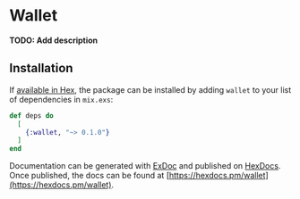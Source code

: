 # Wallet

**TODO: Add description**

## Installation

If [available in Hex](https://hex.pm/docs/publish), the package can be installed
by adding `wallet` to your list of dependencies in `mix.exs`:

```elixir
def deps do
  [
    {:wallet, "~> 0.1.0"}
  ]
end
```

Documentation can be generated with [ExDoc](https://github.com/elixir-lang/ex_doc)
and published on [HexDocs](https://hexdocs.pm). Once published, the docs can
be found at [https://hexdocs.pm/wallet](https://hexdocs.pm/wallet).

